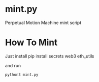 # mint.py
Perpetual Motion Machine mint script

# How To Mint
Just install 
pip install secrets web3 eth_utils

and run
```
python3 mint.py
```
